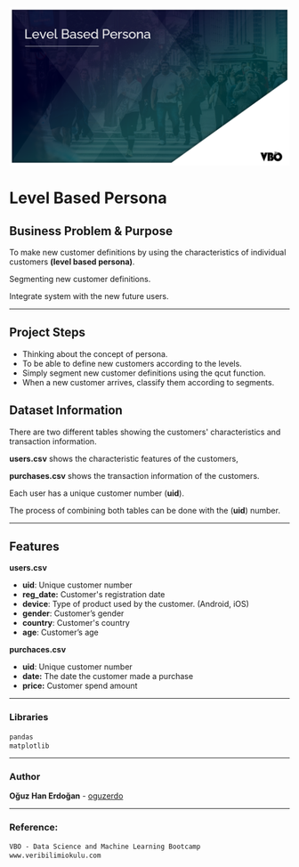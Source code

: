 ![image-20210425193520398](images/image-20210425193520398.png)

# Level Based Persona

## Business Problem & Purpose

To make new customer definitions by using the characteristics of individual customers  **(level based persona)**.

Segmenting new customer definitions.

Integrate system with the new future users. 

------

## Project Steps

- Thinking about the concept of persona.
- To be able to define new customers according to the levels.
- Simply segment new customer definitions using the qcut function.
- When a new customer arrives, classify them according to segments. 

## Dataset Information

There are two different tables showing the customers' characteristics and transaction information. 

**users.csv** shows the characteristic features of the customers, 

**purchases.csv** shows the transaction information of the customers.

Each user has a unique customer number (**uid**). 

The process of combining both tables can be done with the (**uid**) number. 

---

## Features

**users.csv**

- **uid**: Unique customer number
- **reg_date:** Customer's registration date
- **device**:  Type of product used by the customer. (Android, iOS) 
- **gender**: Customer’s gender
- **country**: Customer's country 
- **age**: Customer’s age

**purchaces.csv**

- **uid**: Unique customer number
- **date:** The date the customer made a purchase 
- **price:** Customer spend amount 

---

### Libraries

```
pandas
matplotlib
```

----

### Author

**Oğuz Han Erdoğan** -  [oguzerdo](https://github.com/oguzerdo)

---

### Reference:

```
VBO - Data Science and Machine Learning Bootcamp
www.veribilimiokulu.com
```

